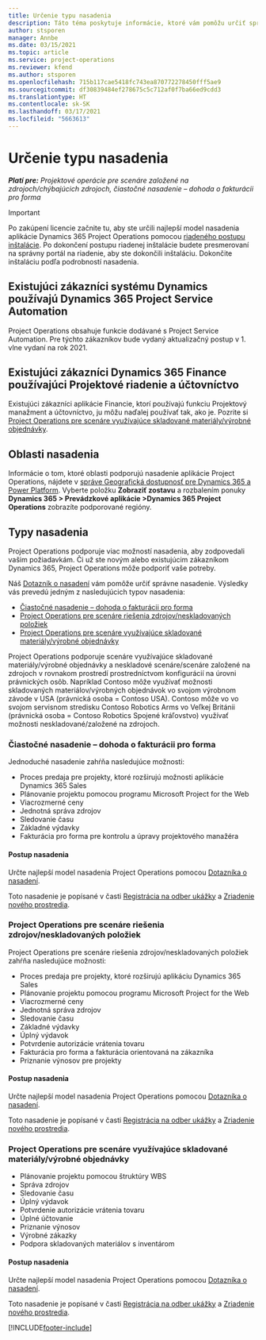 ```yaml
---
title: Určenie typu nasadenia
description: Táto téma poskytuje informácie, ktoré vám pomôžu určiť správny typ nasadenia Project operations pre vašu spoločnosť.
author: stsporen
manager: Annbe
ms.date: 03/15/2021
ms.topic: article
ms.service: project-operations
ms.reviewer: kfend
ms.author: stsporen
ms.openlocfilehash: 715b117cae5418fc743ea870772278450fff5ae9
ms.sourcegitcommit: df30839484ef278675c5c712af0f7ba66ed9cdd3
ms.translationtype: HT
ms.contentlocale: sk-SK
ms.lasthandoff: 03/17/2021
ms.locfileid: "5663613"
---
```

# <a name="determine-your-deployment-type"></a>Určenie typu nasadenia

_**Platí pre:** Projektové operácie pre scenáre založené na zdrojoch/chýbajúcich zdrojoch, čiastočné nasadenie – dohoda o fakturácii pro forma_

> [!IMPORTANT]
> Po zakúpení licencie začnite tu, aby ste určili najlepší model nasadenia aplikácie Dynamics 365 Project Operations pomocou [riadeného postupu inštalácie](https://aka.ms/provisionprojectoperations).
> Po dokončení postupu riadenej inštalácie budete presmerovaní na správny portál na riadenie, aby ste dokončili inštaláciu. Dokončite inštaláciu podľa podrobností nasadenia.


## <a name="existing-customers-of-dynamics-using-dynamics-365-project-service-automation"></a>Existujúci zákazníci systému Dynamics používajú Dynamics 365 Project Service Automation
Project Operations obsahuje funkcie dodávané s Project Service Automation. Pre týchto zákazníkov bude vydaný aktualizačný postup v 1. vlne vydaní na rok 2021.

## <a name="existing-customers-of-dynamics-365-finance-using-project-management-and-accounting"></a>Existujúci zákazníci Dynamics 365 Finance používajúci Projektové riadenie a účtovníctvo 

Existujúci zákazníci aplikácie Financie, ktorí používajú funkciu Projektový manažment a účtovníctvo, ju môžu naďalej používať tak, ako je. Pozrite si [Project Operations pre scenáre využívajúce skladované materiály/výrobné objednávky](#pma).


## <a name="deployment-regions"></a>Oblasti nasadenia
Informácie o tom, ktoré oblasti podporujú nasadenie aplikácie Project Operations, nájdete v [správe Geografická dostupnosť pre Dynamics 365 a Power Platform](https://dynamics.microsoft.com/en-us/geographic-availability/). Vyberte položku **Zobraziť zostavu** a rozbalením ponuky **Dynamics 365 > Prevádzkové aplikácie >Dynamics 365 Project Operations** zobrazíte podporované regióny.

## <a name="deployment-types"></a>Typy nasadenia
Project Operations podporuje viac možností nasadenia, aby zodpovedali vašim požiadavkám. Či už ste novým alebo existujúcim zákazníkom Dynamics 365, Project Operations môže podporiť vaše potreby.

Náš [Dotazník o nasadení](https://aka.ms/provisionprojectoperations) vám pomôže určiť správne nasadenie. Výsledky vás prevedú jedným z nasledujúcich typov nasadenia:

- [Čiastočné nasadenie – dohoda o fakturácii pro forma](#lite)
- [Project Operations pre scenáre riešenia zdrojov/neskladovaných položiek](#integrated)
- [Project Operations pre scenáre využívajúce skladované materiály/výrobné objednávky](#pma)

Project Operations podporuje scenáre využívajúce skladované materiály/výrobné objednávky a neskladové scenáre/scenáre založené na zdrojoch v rovnakom prostredí prostredníctvom konfigurácií na úrovni právnických osôb. Napríklad Contoso môže využívať možnosti skladovaných materiálov/výrobných objednávok vo svojom výrobnom závode v USA (právnická osoba = Contoso USA). Contoso môže vo vo svojom servisnom stredisku Contoso Robotics Arms vo Veľkej Británii (právnická osoba = Contoso Robotics Spojené kráľovstvo) využívať možnosti neskladované/založené na zdrojoch.

### <a name="lite-deployment---deal-to-proforma-invoicing"></a><a  name="lite"></a>Čiastočné nasadenie – dohoda o fakturácii pro forma

Jednoduché nasadenie zahŕňa nasledujúce možnosti:

- Proces predaja pre projekty, ktoré rozširujú možnosti aplikácie Dynamics 365 Sales
- Plánovanie projektu pomocou programu Microsoft Project for the Web
- Viacrozmerné ceny
- Jednotná správa zdrojov
- Sledovanie času
- Základné výdavky
- Fakturácia pro forma pre kontrolu a úpravy projektového manažéra 

#### <a name="deployment-steps"></a>Postup nasadenia
Určte najlepší model nasadenia Project Operations pomocou [Dotazníka o nasadení](https://aka.ms/provisionprojectoperations).

Toto nasadenie je popísané v časti [Registrácia na odber ukážky](lite-preview-subscription-sign-up.md) a [Zriadenie nového prostredia](lite-deployment.md). 


### <a name="project-operations-for-resourcenon-stocked-scenarios"></a><a name="integrated"></a>Project Operations pre scenáre riešenia zdrojov/neskladovaných položiek
Project Operations pre scenáre riešenia zdrojov/neskladovaných položiek zahŕňa nasledujúce možnosti:
 
- Proces predaja pre projekty, ktoré rozširujú aplikáciu Dynamics 365 Sales
- Plánovanie projektu pomocou programu Microsoft Project for the Web
- Viacrozmerné ceny
- Jednotná správa zdrojov
- Sledovanie času
- Základné výdavky
- Úplný výdavok
- Potvrdenie autorizácie vrátenia tovaru
- Fakturácia pro forma a fakturácia orientovaná na zákazníka 
- Priznanie výnosov pre projekty

#### <a name="deployment-steps"></a>Postup nasadenia
Určte najlepší model nasadenia Project Operations pomocou [Dotazníka o nasadení](https://aka.ms/provisionprojectoperations).

Toto nasadenie je popísané v časti [Registrácia na odber ukážky](resource-sign-up-preview-subscription.md) a [Zriadenie nového prostredia](resource-provision-new-environment.md). 


### <a name="project-operations-for-stockedproduction-order-scenarios"></a><a name="pma"></a>Project Operations pre scenáre využívajúce skladované materiály/výrobné objednávky

- Plánovanie projektu pomocou štruktúry WBS
- Správa zdrojov
- Sledovanie času
- Úplný výdavok
- Potvrdenie autorizácie vrátenia tovaru
- Úplné účtovanie
- Priznanie výnosov
- Výrobné zákazky
- Podpora skladovaných materiálov s inventárom

#### <a name="deployment-steps"></a>Postup nasadenia
Určte najlepší model nasadenia Project Operations pomocou [Dotazníka o nasadení](https://aka.ms/provisionprojectoperations).

Toto nasadenie je popísané v časti [Registrácia na odber ukážky](https://docs.microsoft.com/dynamics365/fin-ops-core/dev-itpro/dev-tools/sign-up-preview-subscription?toc=/dynamics365/finance/toc.json) a [Zriadenie nového prostredia](https://docs.microsoft.com/dynamics365/fin-ops-core/dev-itpro/deployment/deploy-demo-environment?toc=/dynamics365/finance/toc.json). 



[!INCLUDE[footer-include](../includes/footer-banner.md)]
